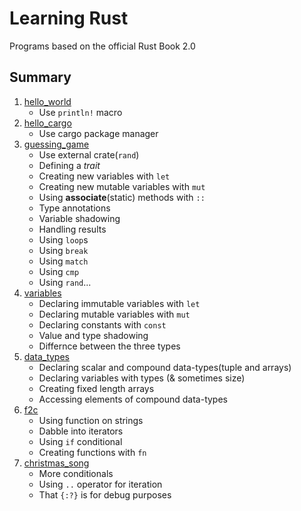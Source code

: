 # Learning Rust

Programs based on the official Rust Book 2.0

## Summary

1. [hello_world](./hello_world/main.rs)
    * Use `println!` macro
2. [hello_cargo](./hello_cargo/src/main.rs)
    * Use cargo package manager
3. [guessing_game](./guessing_game/src/main.rs)
    * Use external crate(`rand`)
    * Defining a *trait*
    * Creating new variables with `let`
    * Creating new mutable variables with `mut`
    * Using __associate__(static) methods with `::`
    * Type annotations
    * Variable shadowing
    * Handling results
    * Using `loop`s
    * Using `break`
    * Using `match`
    * Using `cmp`
    * Using `rand`...
4. [variables](./variables/src/main.rs)
    * Declaring immutable variables with `let`
    * Declaring mutable variables with `mut`
    * Declaring constants with `const`
    * Value and type shadowing
    * Differnce between the three types
5. [data_types](./data_types/src/main.rs)
    * Declaring scalar and compound data-types(tuple and arrays)
    * Declaring variables with types (& sometimes size)
    * Creating fixed length arrays
    * Accessing elements of compound data-types
6. [f2c](./f2c/src/main.rs)
    * Using function on strings
    * Dabble into iterators
    * Using `if` conditional
    * Creating functions with `fn`
7. [christmas_song](./christmas_song/src/main.rs)
    * More conditionals
    * Using `..` operator for iteration
    * That `{:?}` is for debug purposes
